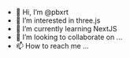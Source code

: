 - 👋 Hi, I’m @pbxrt
- 👀 I’m interested in three.js
- 🌱 I’m currently learning NextJS
- 💞️ I’m looking to collaborate on ...
- 📫 How to reach me ...

<!---
pbxrt/pbxrt is a ✨ special ✨ repository because its `README.md` (this file) appears on your GitHub profile.
You can click the Preview link to take a look at your changes.
--->
